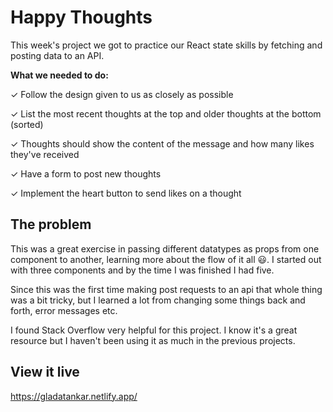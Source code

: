 # Happy Thoughts

This week's project we got to practice our React state skills by fetching and posting data to an API.

**What we needed to do:**

✓ Follow the design given to us as closely as possible

✓ List the most recent thoughts at the top and older thoughts at the bottom (sorted)

✓ Thoughts should show the content of the message and how many likes they've received

✓ Have a form to post new thoughts

✓ Implement the heart button to send likes on a thought

## The problem

This was a great exercise in passing different datatypes as props from one component to another, learning more about the flow of it all 😃. I started out with three components and by the time I was finished I had five.

Since this was the first time making post requests to an api that whole thing was a bit tricky, but I learned a lot from changing some things back and forth, error messages etc.

I found Stack Overflow very helpful for this project. I know it's a great resource but I haven't been using it as much in the previous projects.

## View it live

https://gladatankar.netlify.app/
